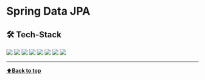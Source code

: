 # Spring Data JPA

## 🛠 Tech-Stack
![](https://img.icons8.com/ios-filled/50/ffffff/java-eclipse.png)
![](https://www.vectorlogo.zone/logos/java/java-icon.svg)
![](https://raw.githubusercontent.com/actions/starter-workflows/2e60fc7b9ff5f458485273a69a0decc963be6ef3/icons/maven.svg)
![](https://www.vectorlogo.zone/logos/springio/springio-icon.svg)
![](https://www.vectorlogo.zone/logos/postgresql/postgresql-icon.svg)
![](https://www.vectorlogo.zone/logos/hibernate/hibernate-icon.svg)
![](https://avatars.githubusercontent.com/u/45949248?s=65&v=4)
![](https://www.vectorlogo.zone/logos/getpostman/getpostman-icon.svg)

---
[⬆**Back to top**](#spring-data-jpa)





